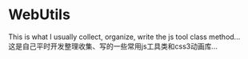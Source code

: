 # WebUtils
This is what I usually collect, organize, write the js tool class method...<br>这是自己平时开发整理收集、写的一些常用js工具类和css3动画库...
